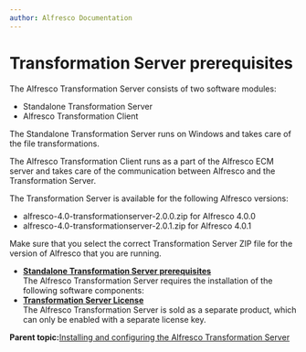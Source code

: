 ```yaml
---
author: Alfresco Documentation
---
```


# Transformation Server prerequisites

The Alfresco Transformation Server consists of two software modules:

-   Standalone Transformation Server
-   Alfresco Transformation Client

The Standalone Transformation Server runs on Windows and takes care of the file transformations.

The Alfresco Transformation Client runs as a part of the Alfresco ECM server and takes care of the communication between Alfresco and the Transformation Server.

The Transformation Server is available for the following Alfresco versions:

-   alfresco-4.0-transformationserver-2.0.0.zip for Alfresco 4.0.0
-   alfresco-4.0-transformationserver-2.0.1.zip for Alfresco 4.0.1

Make sure that you select the correct Transformation Server ZIP file for the version of Alfresco that you are running.

-   **[Standalone Transformation Server prerequisites](../concepts/transerv-standalone.md)**  
The Alfresco Transformation Server requires the installation of the following software components:
-   **[Transformation Server License](../concepts/transerv-license.md)**  
 The Alfresco Transformation Server is sold as a separate product, which can only be enabled with a separate license key.

**Parent topic:**[Installing and configuring the Alfresco Transformation Server](../concepts/transerv-intro.md)

